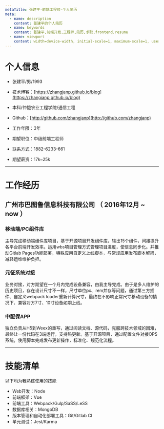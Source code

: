 ```yaml
---
metaTitle: 张建平-前端工程师-个人简历
meta:
  - name: description
    content: 张建平的个人简历
  - name: keywords
    content: 张建平,前端开发,工程师,简历,求职,frontend,resume
  - name: viewport
    content: width=device-width, initial-scale=1, maximum-scale=1, user-scalable=no
---
```

<link rel="stylesheet" type="text/css" :href="$withBase('/resume.css')" />
<link rel="stylesheet" type="text/css" media="print" :href="$withBase('/resume-print.css')" />

# 个人信息

 - 张建平/男/1993
 - 技术博客：[https://zhangjanp.github.io/blog](https://zhangjanp.github.io/blog)
 - 本科/仲恺农业工程学院/通信工程
 - Github：[http://github.com/zhangjanp](http://github.com/zhangjanp)

 - 工作年限：3年
 - 期望职位：中级前端工程师
 - 联系方式：1882-6233-661
 - 期望薪资：17k~25k

---

# 工作经历

## 广州市巴图鲁信息科技有限公司 （ 2016年12月 ~ now ）

### 移动端/PC组件库
主导完成移动端组件库项目，基于开源项目开发组件库，输出15个组件，间接提升各平台前端开发效率。运用wbs项目管理方式管理项目进度，使信息同步化。并推动Gitlab Pages功能部署，特殊应用自定义上线脚本，与常规应用发布脚本解耦，减轻运维维护负担。


### 元征系统对接
业务对接，对方期望在一个月内完成设备兼容，由我主导完成。由于是多人维护的历史项目，存在设计尺寸不一样，尺寸单位px、rem并存等问题，通过第三方插件、自定义webpack loader重新计算尺寸，最终在不影响正常尺寸移动设备的情况下，兼容对方7寸、10寸设备如期上线。


### 中配保APP
独立负责从H5到Weex的重写，通过阅读文档、源代码，克服跨技术领域的困难，最终让一份代码在3端运行，支持热更新。基于开源项目，通过配置文件对接OPS系统，使用脚本完成发布更新操作，标准化、规范化流程。


---

# 技能清单

以下均为我熟练使用的技能

- Web开发：Node
- 前端框架：Vue
- 前端工具：Webpack/Gulp/SaSS/LeSS
- 数据库相关：MongoDB
- 版本管理和自动化部署工具：Git/Gitlab CI
- 单元测试：Jest/Karma
